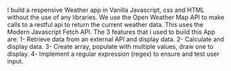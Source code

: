 I build a respensive Weather app in Vanilla Javascript, css and HTML without the use of any libraries. 
We use the Open Weather Map API to make calls to a restful api to return the current weather data. This uses the Modern Javascript Fetch API.
The 3 features that i used to build this App are:
   1- Retrieve data from an external API and display data.
   2- Calculate and display data.
   3- Create array, populate with multiple values, draw one to display.
   4- Implement a regular expression (regex) to ensure and test user input.

